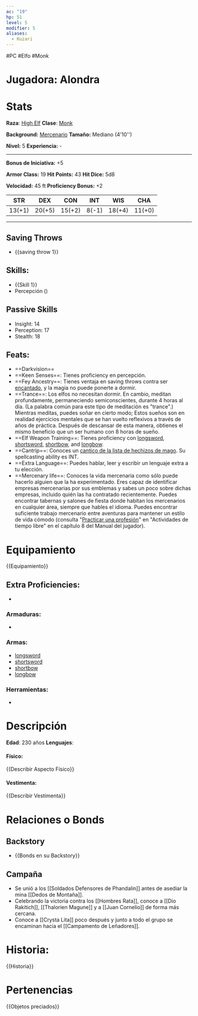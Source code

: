 ```yaml
---
ac: "19"
hp: 51
level: 5
modifier: 5
aliases:
  - Kuzari
---
```

#PC #Elfo #Monk
# Jugadora: Alondra
# Stats
**Raza**: [High Elf](https://5e.tools/races.html#elf%20(high)_phb)
**Clase**: [Monk](https://5e.tools/classes.html#monk_phb)

**Background:** [Mercenario](https://5e.tools/backgrounds.html#mercenary%20veteran_scag)
**Tamaño:** Mediano (4'10'')

**Nivel:** 5
**Experiencia:** -
***
**Bonus de Iniciativa:** +5

**Armor Class:** 19
**Hit Points:** 43
**Hit Dice:** 5d8

**Velocidad:** 45 ft
**Proficiency Bonus:** +2

|  STR   |  DEX   |  CON   |  INT  |  WIS   |  CHA   |
| :----: | :----: | :----: | :---: | :----: | :----: |
| 13(+1) | 20(+5) | 15(+2) | 8(-1) | 18(+4) | 11(+0) |
***
## Saving Throws
- {{saving throw 1}}
## **Skills**:
- {{Skill 1}}
- Percepción ()
## Passive Skills
- Insight: 14 
- Perception: 17
- Stealth: 18
## Feats:
- ==Darkvision==
- ==Keen Senses==: Tienes proficiency en percepción.
- ==Fey Ancestry==: Tienes ventaja en saving throws contra ser [encantado](https://5e.tools/conditionsdiseases.html#charmed_phb), y la magia no puede ponerte a dormir.
- ==Trance==: Los elfos no necesitan dormir. En cambio, meditan profundamente, permaneciendo semiconscientes, durante 4 horas al día. (La palabra común para este tipo de meditación es "trance".) Mientras meditas, puedes soñar en cierto modo; Estos sueños son en realidad ejercicios mentales que se han vuelto reflexivos a través de años de práctica. Después de descansar de esta manera, obtienes el mismo beneficio que un ser humano con 8 horas de sueño.
- ==Elf Weapon Training==: Tienes proficiency con [longsword](https://5e.tools/items.html#longsword_phb), [shortsword](https://5e.tools/items.html#shortsword_phb), [shortbow](https://5e.tools/items.html#shortbow_phb), and [longbow](https://5e.tools/items.html#longbow_phb).
- ==Cantrip==: Conoces un [cantico de la lista de hechizos de mago](https://5e.tools/spells.html#blankhash,flstlevel:0=1,flstclass:wizard=1). Su spellcasting ability es INT.
- ==Extra Language==: Puedes hablar, leer y escribir un lenguaje extra a tu elección.
- ==Mercenary life==: Conoces la vida mercenaria como sólo puede hacerlo alguien que la ha experimentado. Eres capaz de identificar empresas mercenarias por sus emblemas y sabes un poco sobre dichas empresas, incluido quién las ha contratado recientemente. Puedes encontrar tabernas y salones de fiesta donde habitan los mercenarios en cualquier área, siempre que hables el idioma. Puedes encontrar suficiente trabajo mercenario entre aventuras para mantener un estilo de vida cómodo (consulta "[Practicar una profesión](https://5e.tools/book.html#PHB,8,practicing%20a%20profession,0)" en "Actividades de tiempo libre" en el capítulo 8 del Manual del jugador).
# Equipamiento
{{Equipamiento}}
## Extra Proficiencies:
- 
### Armaduras:
- 
### Armas:
- [longsword](https://5e.tools/items.html#longsword_phb)
- [shortsword](https://5e.tools/items.html#shortsword_phb)
- [shortbow](https://5e.tools/items.html#shortbow_phb)
- [longbow](https://5e.tools/items.html#longbow_phb)
### Herramientas:
- 
# Descripción
**Edad**: 230 años
**Lenguajes**:
#### Físico:
{{Describir Aspecto Físico}}
#### Vestimenta: 
{{Describir Vestimenta}}
# Relaciones o Bonds
## Backstory
- {{Bonds en su Backstory}}
## Campaña
- Se unió a los [[Soldados Defensores de Phandalin]] antes de asediar la mina [[Dedos de Montaña]].
- Celebrando la victoria contra los [[Hombres Rata]], conoce a [[Dio Rakitich]], [[Thalorien Magune]] y a [[Juan Cornelio]] de forma más cercana.
- Conoce a [[Crysta Lita]] poco después y junto a todo el grupo se encaminan hacia el [[Campamento de Leñadores]]. 
# Historia:
{{Historia}}
# Pertenencias
{{Objetos preciados}}
